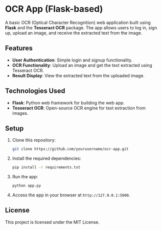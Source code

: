 # OCR App (Flask-based)

A basic OCR (Optical Character Recognition) web application built using **Flask** and the **Tesseract OCR** package. The app allows users to log in, sign up, upload an image, and receive the extracted text from the image.

## Features
- **User Authentication**: Simple login and signup functionality.
- **OCR Functionality**: Upload an image and get the text extracted using Tesseract OCR.
- **Result Display**: View the extracted text from the uploaded image.

## Technologies Used
- **Flask**: Python web framework for building the web app.
- **Tesseract OCR**: Open-source OCR engine for text extraction from images.

## Setup
1. Clone this repository:
   ```bash
   git clone https://github.com/yourusername/ocr-app.git
   ```

2. Install the required dependencies:
   ```bash
   pip install -r requirements.txt
   ```

3. Run the app:
   ```bash
   python app.py
   ```

4. Access the app in your browser at `http://127.0.0.1:5000`.

## License
This project is licensed under the MIT License.
